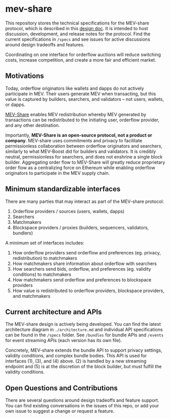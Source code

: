 # mev-share

This repository stores the technical specifications for the MEV-share protocol, which is described in this [design doc](https://collective.flashbots.net/t/mev-share-programmably-private-orderflow-to-share-mev-with-users/1264). It is intended to host discussion, development, and release notes for the protocol. Find the current specifications in `/specs` and see issues for active discussions around design tradeoffs and features.

Coordinating on one interface for orderflow auctions will reduce switching costs, increase competition, and create a more fair and efficient market.

## Motivations

Today, orderflow originators like wallets and dapps do not actively participate in MEV. Their users generate MEV when transacting, but this value is captured by builders, searchers, and validators – not users, wallets, or dapps.

[MEV-Share](https://collective.flashbots.net/t/mev-share-programmably-private-orderflow-to-share-mev-with-users/1264) enables MEV redistribution whereby MEV generated by transactions can be redistributed to the initiating user, orderflow provider, and any other destination.

Importantly, **MEV-Share is an open-source protocol, not a product or company**. MEV-share uses commitments and privacy to facilitate permissionless collaboration between orderflow originators and searchers, similarly to what MEV-Boost did for builders and validators. It is credibly neutral, permissionless for searchers, and does not enshrine a single block builder. Aggregating order flow to MEV-Share will greatly reduce proprietary order flow as a centralizing force on Ethereum while enabling orderflow originators to participate in the MEV supply chain.

## Minimum standardizable interfaces

There are many parties that may interact as part of the MEV-share protocol:
1. Orderflow providers / sources (users, wallets, dapps)
2. Searchers
3. Matchmakers
4. Blockspace providers / proxies (builders, sequencers, validators, bundlers)

A minimum set of interfaces includes:
1. How orderflow providers send orderflow and preferences (eg. privacy, redistribution) to matchmakers
2. How matchmakers share information about orderflow with searchers
3. How searchers send bids, orderflow, and preferences (eg. validity conditions) to matchmakers
4. How matchmakers send orderflow and preferences to blockspace providers
5. How value is redistributed to orderflow providers, blockspace providers, and matchmakers

## Current architecture and APIs

The MEV-share design is actively being developed. You can find the latest architecture diagram in `./architecture.md` and individual API specifications can be found in the `/specs` folder. See `/bundles` for bundle APIs and `/events` for event streaming APIs (each version has its own file).

Concretely, MEV-share extends the bundle API to support privacy settings, validity conditions, and complex bundle bodies. This API is used for interfaces (1), (3), and (4) above. (2) is handled by a new streaming endpoint and (5) is at the discretion of the block builder, but must fulfill the validity conditions.

## Open Questions and Contributions

There are several questions around design tradeoffs and feature support. You can find existing conversations in the issues of this repo, or add your own issue to suggest a change or request a feature.
